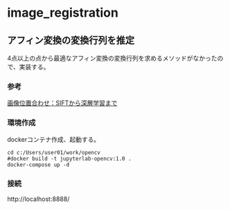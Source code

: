# image_registration

## アフィン変換の変換行列を推定
4点以上の点から最適なアフィン変換の変換行列を求めるメソッドがなかったので、実装する。

### 参考
[画像位置合わせ：SIFTから深層学習まで](https://qiita.com/suuungwoo/items/9598cbac5adf5d5f858e)

### 環境作成
dockerコンテナ作成、起動する。
```
cd c:/Users/user01/work/opencv
#docker build -t jupyterlab-opencv:1.0 .
docker-compose up -d
```

### 接続
http://localhost:8888/
